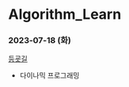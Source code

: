 # Algorithm_Learn
### 2023-07-18 (화)
[등굣길](https://school.programmers.co.kr/learn/courses/30/lessons/42898)
- 다이나믹 프로그래밍
